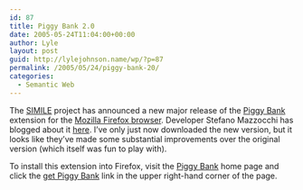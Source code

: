 ```yaml
---
id: 87
title: Piggy Bank 2.0
date: 2005-05-24T11:04:00+00:00
author: Lyle
layout: post
guid: http://lylejohnson.name/wp/?p=87
permalink: /2005/05/24/piggy-bank-20/
categories:
  - Semantic Web
---
```

The [SIMILE](http://simile.mit.edu/) project has announced a new major release of the [Piggy Bank](http://simile.mit.edu/piggy-bank/) extension for the [Mozilla Firefox browser](http://www.mozilla.org/products/firefox/). Developer Stefano Mazzocchi has blogged about it [here](http://www.betaversion.org/~stefano/linotype/news/89/). I&#8217;ve only just now downloaded the new version, but it looks like they&#8217;ve made some substantial improvements over the original version (which itself was fun to play with).

To install this extension into Firefox, visit the [Piggy Bank](http://simile.mit.edu/piggy-bank/) home page and click the [get Piggy Bank](http://simile.mit.edu/dist/piggy-bank/piggy-bank.xpi) link in the upper right-hand corner of the page.